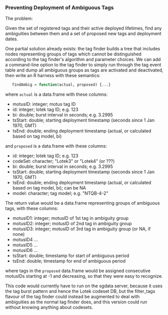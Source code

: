 ### Preventing Deployment of Ambiguous Tags ###

The problem:

   Given the set of registered tags and their active deployed lifetimes, find any
   ambiguities between them and a set of proposed new tags and deployment dates.

One partial solution already exists: the tag finder builds a tree that
includes nodes representing groups of tags which cannot be
distinguished according to the tag finder's algorithm and parameter
choices.  We can add a command-line option to the tag finder to simply
run through the tag event table and dump all ambiguous groups as tags are activated
and deactivated, then write an R harness with these semantics:

``` R
   findAmbig = function(actual, proposed) {...}
```

where `actual` is a data.frame with these columns:

 - motusID: integer; motus tag ID
 - id: integer; lotek tag ID; e.g. 123
 - bi: double; burst interval in seconds; e.g. 3.2995
 - tsStart: double; starting deployment timestamp (seconds since 1 Jan 1970, GMT)
 - tsEnd: double; ending deployment timestamp (actual, or calculated based on tag model, bi)

and `proposed` is a data.frame with these columns:

 - id: integer; lotek tag ID; e.g. 123
 - codeSet: character; "Lotek3" or "Lotek4" (or ???)
 - bi: double; burst interval in seconds; e.g. 3.2995
 - tsStart: double; starting deployment timestamp (seconds since 1 Jan 1970, GMT)
 - tsEnd: double; ending deployment timestamp (actual, or calculated based on tag model, bi); can be NA
 - model: character; tag model; e.g. "NTQB-4-2"

The return value would be a data.frame representing groups of ambiguous tags,
with these columns:

 - motusID1: integer; motusID of 1st tag in ambiguity group
 - motusID2: integer; motusID of 2nd tag in ambiguity group
 - motusID3: integer; motusID of 3rd tag in ambiguity group (or NA, if none)
 - motusID4                      ...
 - motusID5                      ...
 - motusID6                      ...
 - tsStart: double; timestamp for start of ambiguous period
 - tsEnd: double; timestamp for end of ambiguous period

where tags in the `proposed` data.frame would be assigned consecutive motusIDs starting at -1 and decreasing,
so that they were easy to recognize.

This code would currently have to run on the sgdata server, because it
uses the tag burst pattern and hence the Lotek codeset DB, but the
filter_tags flavour of the tag finder could instead be augmented to
deal with ambiguities as the normal tag finder does, and this
version could run without knowing anything about codesets.
